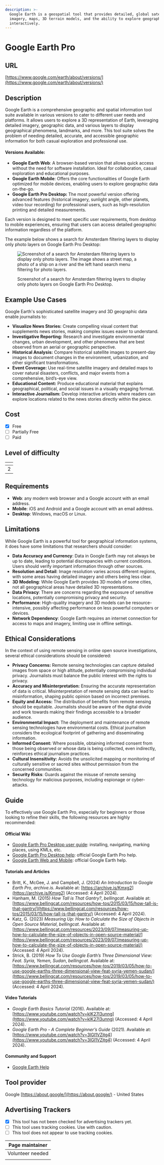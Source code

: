 ```yaml
---
description: >-
  Google Earth is a geospatial tool that provides detailed, global satellite
  imagery, maps, 3D terrain models, and the ability to explore geographic data
  interactively.
---
```


# Google Earth Pro

## URL

[https://www.google.com/earth/about/versions/](https://www.google.com/earth/about/versions/)

## Description

Google Earth is a comprehensive geographic and spatial information tool suite available in various versions to cater to different user needs and platforms. It allows users to explore a 3D representation of Earth, leveraging detailed imagery, geographic data, and various layers to display geographical phenomena, landmarks, and more. This tool suite solves the problem of needing detailed, accurate, and accessible geographic information for both casual exploration and professional use.&#x20;

#### Versions Available:

* **Google Earth Web**: A browser-based version that allows quick access without the need for software installation. Ideal for collaboration, casual exploration and educational purposes.
* **Google Earth Mobile**: Offers the core functionalities of Google Earth optimized for mobile devices, enabling users to explore geographic data on-the-go.
* **Google Earth Pro Desktop:** The most powerful version offering advanced features (historical imagery, sunlight angle, other planets, video tour recording) for professional users, such as high-resolution printing and detailed measurements.

Each version is designed to meet specific user requirements, from desktop to mobile experiences, ensuring that users can access detailed geographic information regardless of the platform.

The example below shows a search for Amsterdam filtering layers to display only photo layers on Google Earth Pro Desktop:

<figure><img src=".gitbook/assets/Screenshot 2024-06-24 at 1.07.47 PM.png" alt="Screenshot of a search for Amsterdam filtering layers to display only photo layers. The image shows a street map, a photo of a ship on a river and the left hand search menu filtering for photo layers."><figcaption><p>Screenshot of a search for Amsterdam filtering layers to display only photo layers on Google Earth Pro Desktop. </p></figcaption></figure>

## Example Use Cases

Google Earth's sophisticated satellite imagery and 3D geographic data enable journalists to:

* **Visualize News Stories:** Create compelling visual content that supplements news stories, making complex issues easier to understand.
* **Investigative Reporting:** Research and investigate environmental changes, urban development, and other phenomena that are best observed from an aerial or geographic perspective.
* **Historical Analysis:** Compare historical satellite images to present-day images to document changes in the environment, urbanization, and other significant transformations.
* **Event Coverage:** Use real-time satellite imagery and detailed maps to cover natural disasters, conflicts, and major events from a comprehensive, bird’s-eye view.
* **Educational Content:** Produce educational material that explains geographical, political, and social issues in a visually engaging format.
* **Interactive Journalism:** Develop interactive articles where readers can explore locations related to the news stories directly within the piece.

## Cost

* [x] Free
* [ ] Partially Free
* [ ] Paid

## Level of difficulty

<table><thead><tr><th data-type="rating" data-max="5"></th></tr></thead><tbody><tr><td>2</td></tr></tbody></table>

## Requirements

* **Web**: any modern web browser and a Google account with an email address.
* **Mobile**: iOS and Android and a Google account with an email address.
* **Desktop**: Windows, macOS or Linux.

## Limitations

While Google Earth is a powerful tool for geographical information systems, it does have some limitations that researchers should consider:

* **Data Accuracy and Currency**: Data in Google Earth may not always be up to date, leading to potential discrepancies with current conditions. Users should verify important information through other sources.
* **Resolution and Detail**: Image resolution varies across different regions, with some areas having detailed imagery and others being less clear.
* **3D Modeling**: While Google Earth provides 3D models of some cities, not all geographical areas have detailed 3D representations.
* **Data Privacy**: There are concerns regarding the exposure of sensitive locations, potentially compromising privacy and security.
* **Performance**: High-quality imagery and 3D models can be resource-intensive, possibly affecting performance on less powerful computers or devices.
* **Network Dependency**: Google Earth requires an internet connection for access to maps and imagery, limiting use in offline settings.

## Ethical Considerations

In the context of using remote sensing in online open source investigations, several ethical considerations should be considered:

* **Privacy Concerns:** Remote sensing technologies can capture detailed images from space or high altitude, potentially compromising individual privacy. Journalists must balance the public interest with the rights to privacy.
* **Accuracy and Misinterpretation:** Ensuring the accurate representation of data is critical. Misinterpretation of remote sensing data can lead to misinformation, shaping public opinion based on incorrect premises.
* **Equity and Access:** The distribution of benefits from remote sensing should be equitable. Journalists should be aware of the digital divide and work towards making their findings accessible to a broader audience.
* **Environmental Impact:** The deployment and maintenance of remote sensing technologies have environmental costs. Ethical journalism considers the ecological footprint of gathering and disseminating information.
* **Informed Consent:** Where possible, obtaining informed consent from those being observed or whose data is being collected, even indirectly, reinforces ethical journalism practices.
* **Cultural Insensitivity:** Avoids the unsolicited mapping or monitoring of culturally sensitive or sacred sites without permission from the concerned communities.
* **Security Risks**: Guards against the misuse of remote sensing technology for malicious purposes, including espionage or cyber-attacks.

## Guide

To effectively use Google Earth Pro, especially for beginners or those looking to refine their skills, the following resources are highly recommended:

#### Official Wiki

* [Google Earth Pro Desktop user guide](http://earth.google.com/intl/ar/userguide/v4/index.htm): installing, navigating, marking places, using KMLs, etc.&#x20;
* [Google Earth Pro Desktop help](https://support.google.com/earth/topic/4363013?visit\_id=638478310279193676-1109401564\&rd=1): official Google Earth Pro help.
* [Google Earth Web and Mobile](https://support.google.com/earth#topic=): official Google Earth help.  &#x20;

#### Tutorials and Articles

* Britt, K., McGee, J. and Campbell, J. (2024) _An Introduction to Google Earth Pro_, _archive.is_. Available at: [https://archive.is/Kmxg2](https://archive.is/Kmxg2) (Accessed: 4 April 2024).
* Hanham, M. (2015) _How Tall is That Gantry?_, _bellingcat_. Available at: [https://www.bellingcat.com/resources/how-tos/2015/03/15/how-tall-is-that-gantry/](https://www.bellingcat.com/resources/how-tos/2015/03/15/how-tall-is-that-gantry/) (Accessed: 4 April 2024).
* Katz, G. (2023) _Measuring Up: How to Calculate the Size of Objects in Open Source Material_, _bellingcat_. Available at: [https://www.bellingcat.com/resources/2023/09/07/measuring-up-how-to-calculate-the-size-of-objects-in-open-source-material/](https://www.bellingcat.com/resources/2023/09/07/measuring-up-how-to-calculate-the-size-of-objects-in-open-source-material/) (Accessed: 4 April 2024).
* Strick, B. (2019) _How To Use Google Earth’s Three Dimensional View: Feat. Syria, Yemen, Sudan_, _bellingcat_. Available at: [https://www.bellingcat.com/resources/how-tos/2019/03/05/how-to-use-google-earths-three-dimensional-view-feat-syria-yemen-sudan/](https://www.bellingcat.com/resources/how-tos/2019/03/05/how-to-use-google-earths-three-dimensional-view-feat-syria-yemen-sudan/) (Accessed: 4 April 2024).

#### Video Tutorials

* _Google Earth Basics Tutorial_ (2016). Available at: [https://www.youtube.com/watch?v=klK27l3unng](https://www.youtube.com/watch?v=klK27l3unng) (Accessed: 4 April 2024).
* _Google Earth Pro - A Complete Beginner’s Guide_ (2021). Available at: [https://www.youtube.com/watch?v=3lGl1VZjtg4](https://www.youtube.com/watch?v=3lGl1VZjtg4) (Accessed: 4 April 2024).

#### Community and Support

* [Google Earth Help](https://support.google.com/earth/community?hl=en)

## Tool provider

Google [https://about.google/](https://about.google/) - United States

## Advertising Trackers

* [x] This tool has not been checked for advertising trackers yet.
* [ ] This tool uses tracking cookies. Use with caution.
* [ ] This tool does not appear to use tracking cookies.

| Page maintainer  |
| ---------------- |
| Volunteer needed |
|                  |

